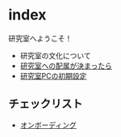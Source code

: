 # index

研究室へようこそ！

* 研究室の文化について
* [研究室への配属が決まったら](getting-started.md)
* [研究室PCの初期設定](../dev/pc-initial-setup.md)

## チェックリスト

* [オンボーディング](../check/onboarding.md)

